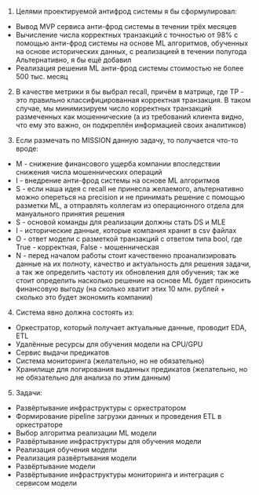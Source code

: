 1. Целями проектируемой антифрод системы я бы сформулировал:
- Вывод MVP сервиса анти-фрод системы в течении трёх месяцев
- Вычисление числа корректных транзакций с точностью от 98% с помощью анти-фрод системы на основе ML алгоритмов, обученных на основе исторических данных, с реализацией в течении полугода
Альтернативно, я бы ещё добавил
- Реализация решения ML анти-фрод системы стоимостью не более 500 тыс. месяц

2. В качестве метрики я бы выбрал recall, причём в матрице, где TP - это правильно классифицированная корректная транзакция. В таком случае, мы минимизируем число корректных транзакций размеченных как мошеннические (а из требований клиента видно, что ему это важно, он подкреплён информацией своих аналитиков)

3. Если размечать по MISSION данную задачу, то получается что-то вроде:

- M - снижение финансового ущерба компании впоследствии снижения числа мошеннических операций
- I - внедрение анти-фрод системы на основе ML алгоритмов
- S - если наша идея с recall не принесла желаемого, альтернативно можно опереться на precision и не принимать решение с помощью разметки ML, а отправлять коллегам из операционного отдела для мануального принятия решения
- S - основой команды для реализации должны стать DS и MLE
- I - исторические данные, которые компания хранит в csv файлах
- O - ответ модели с разметкой транзакций с ответом типа bool, где True - корректная, False - мошенническая
- N - перед началом работы стоит качественно проанализировать данные на их полноту, качество и актуальность для решения задачи, а так же определить частоту их обновления для обучения; так же стоит определить насколько решение на основе ML будет приносить финансовую выгоду (на сколько хватит этих 10 млн. рублей + сколько это будет экономить компании)

4. Система явно должна состоять из:
- Оркестратор, который получает актуальные данные, проводит EDA, ETL
- Удалённые ресурсы для обучения модели на CPU/GPU
- Сервис выдачи предикатов
- Система мониторинга (желательно, но не обязательно)
- Хранилище для логирования выданных предикатов (желательно, но не обязательно для анализа по этим данным)

5. Задачи:
- Развёртывание инфраструктуры с оркестратором
- Формирование pipeline загрузки данных и проведения ETL в оркестраторе
- Выбор алгоритма реализации ML модели
- Развёртывание инфраструктуры для обучения модели
- Реализация обучения модели
- Реализация развёртывания модели
- Развёртывание модели
- Развёртывание инфраструктуры мониторинга и интеграция с сервисом модели